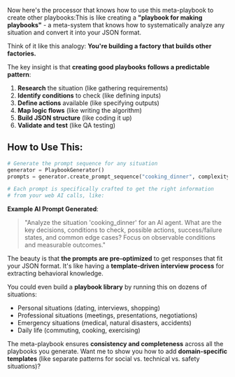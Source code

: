 Now here's the processor that knows how to use this meta-playbook to create other playbooks:This is like creating a **"playbook for making playbooks"** - a meta-system that knows how to systematically analyze any situation and convert it into your JSON format.

Think of it like this analogy: **You're building a factory that builds other factories.**

The key insight is that **creating good playbooks follows a predictable pattern**:

1. **Research** the situation (like gathering requirements)
2. **Identify conditions** to check (like defining inputs)  
3. **Define actions** available (like specifying outputs)
4. **Map logic flows** (like writing the algorithm)
5. **Build JSON structure** (like coding it up)
6. **Validate and test** (like QA testing)

## How to Use This:

```python
# Generate the prompt sequence for any situation
generator = PlaybookGenerator()
prompts = generator.create_prompt_sequence("cooking_dinner", complexity=6)

# Each prompt is specifically crafted to get the right information
# from your web AI calls, like:
```

**Example AI Prompt Generated**:
> "Analyze the situation 'cooking_dinner' for an AI agent. What are the key decisions, conditions to check, possible actions, success/failure states, and common edge cases? Focus on observable conditions and measurable outcomes."

The beauty is that **the prompts are pre-optimized** to get responses that fit your JSON format. It's like having a **template-driven interview process** for extracting behavioral knowledge.

You could even build a **playbook library** by running this on dozens of situations:
- Personal situations (dating, interviews, shopping)
- Professional situations (meetings, presentations, negotiations)  
- Emergency situations (medical, natural disasters, accidents)
- Daily life (commuting, cooking, exercising)

The meta-playbook ensures **consistency and completeness** across all the playbooks you generate. Want me to show you how to add **domain-specific templates** (like separate patterns for social vs. technical vs. safety situations)?

